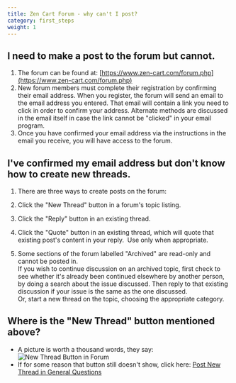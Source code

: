 ```yaml
---
title: Zen Cart Forum - why can't I post? 
category: first_steps
weight: 1
---
```



## I need to make a post to the forum but cannot.

1.  The forum can be found at: [https://www.zen-cart.com/forum.php](https://www.zen-cart.com/forum.php)
2.  New forum members must complete their registration by confirming their email address. When you register, the forum will send an email to the email address you entered. That email will contain a link you need to click in order to confirm your address. Alternate methods are discussed in the email itself in case the link cannot be "clicked" in your email program.
3.  Once you have confirmed your email address via the instructions in the email you receive, you will have access to the forum.

## I've confirmed my email address but don't know how to create new threads.

1.  There are three ways to create posts on the forum:

1.  Click the "New Thread" button in a forum's topic listing.  

2.  Click the "Reply" button in an existing thread.
3.  Click the "Quote" button in an existing thread, which will quote that existing post's content in your reply.  Use only when appropriate.

3.  Some sections of the forum labelled "Archived" are read-only and cannot be posted in.  
    If you wish to continue discussion on an archived topic, first check to see whether it's already been continued elsewhere by another person, by doing a search about the issue discussed. Then reply to that existing discussion if your issue is the same as the one discussed.  
    Or, start a new thread on the topic, choosing the appropriate category.

## Where is the "New Thread" button mentioned above?

*   A picture is worth a thousand words, they say:  
    ![New Thread Button in Forum](https://www.zen-cart.com/info-pix/new-thread-button.jpg "New Thread Button in Forum")
*   If for some reason that button still doesn't show, click here: [Post New Thread in General Questions](https://www.zen-cart.com/newthread.php?do=newthread&f=128)

